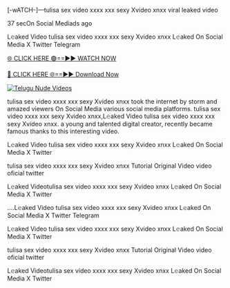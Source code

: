 [-wATCH-]—tulisa sex video xxxx xxx sexy Xvideo xnxx viral leaked video


37 secOn Social Mediads ago

L𝚎aked Video tulisa sex video xxxx xxx sexy Xvideo xnxx L𝚎aked On Social Media X Twitter Telegram

[🌐 CLICK HERE 🟢==►► WATCH NOW](https://viral-xone.blogspot.com/2025/01/valovideo.html)

[🔴 CLICK HERE 🌐==►► Download Now](https://viral-xone.blogspot.com/2025/01/valovideo.html)

[![Telugu Nude Videos](https://i.imgur.com/dJHk4Zq.gif)](https://viral-xone.blogspot.com/2025/01/valovideo.html)

tulisa sex video xxxx xxx sexy Xvideo xnxx took the internet by storm and amazed viewers On Social Media various social media platforms. tulisa sex video xxxx xxx sexy Xvideo xnxx,L𝚎aked Video tulisa sex video xxxx xxx sexy Xvideo xnxx. a young and talented digital creator, recently became famous thanks to this interesting video.

L𝚎aked Video tulisa sex video xxxx xxx sexy Xvideo xnxx L𝚎aked On Social Media X Twitter

tulisa sex video xxxx xxx sexy Xvideo xnxx Tutorial Original Video video oficial twitter

L𝚎aked Videotulisa sex video xxxx xxx sexy Xvideo xnxx L𝚎aked On Social Media X Twitter

....L𝚎aked Video tulisa sex video xxxx xxx sexy Xvideo xnxx L𝚎aked On Social Media X Twitter Telegram

L𝚎aked Video tulisa sex video xxxx xxx sexy Xvideo xnxx L𝚎aked On Social Media X Twitter

tulisa sex video xxxx xxx sexy Xvideo xnxx Tutorial Original Video video oficial twitter

L𝚎aked Videotulisa sex video xxxx xxx sexy Xvideo xnxx L𝚎aked On Social Media X Twitter
